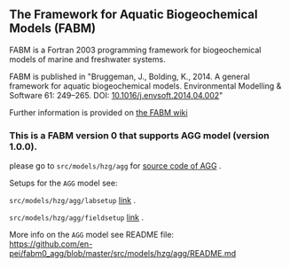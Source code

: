 ## The **F**ramework for **A**quatic **B**iogeochemical **M**odels (**FABM**)

FABM is a Fortran 2003 programming framework for biogeochemical models of marine and freshwater systems.

FABM is published in "Bruggeman, J., Bolding, K., 2014. A general framework for aquatic biogeochemical models. Environmental Modelling & Software 61: 249–265. DOI: [10.1016/j.envsoft.2014.04.002](http://dx.doi.org/10.1016/j.envsoft.2014.04.002)"

Further information is provided on [the FABM wiki](http://fabm.net/wiki)

### This is a FABM version 0 that supports AGG model (version 1.0.0).
please go to `src/models/hzg/agg` for  [source code of AGG](https://github.com/en-pei/fabm0_agg/blob/8461eac78cb93c67235f7fedb02a2ac0a1b175eb/src/models/hzg/agg/) .

Setups for the `AGG` model see:

`src/models/hzg/agg/labsetup`   [link](https://github.com/en-pei/fabm0_agg/tree/master/src/models/hzg/agg/labsetup) .


`src/models/hzg/agg/fieldsetup`  [link](https://github.com/en-pei/fabm0_agg/tree/f8f95f43f2f9844545993d3a766b418f182806d2/src/models/hzg/agg/fieldsetup) . 



More info on the `AGG` model see README file:  
https://github.com/en-pei/fabm0_agg/blob/master/src/models/hzg/agg/README.md
